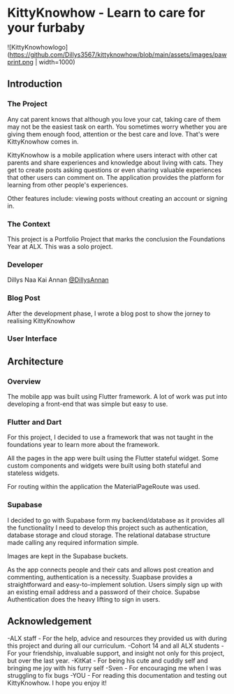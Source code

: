 # KittyKnowhow - Learn to care for your furbaby
![KittyKnowhowlogo](https://github.com/Dillys3567/kittyknowhow/blob/main/assets/images/pawprint.png | width=1000)

## Introduction

### The Project
Any cat parent knows that although you love your cat, taking care of them may not be the easiest task on earth. You sometimes worry whether you are giving them enough food, attention or the best care and love. That's were KittyKnowhow comes in.

KittyKnowhow is a mobile application where users interact with other cat parents and share experiences and knowledge about living with cats. They get to create posts asking questions or even sharing valuable experiences that other users can comment on. The application provides the platform for learning from other people's experiences.

Other features include: viewing posts without creating an account or signing in.

### The Context
This project is a Portfolio Project that marks the conclusion the Foundations Year at ALX. This was a solo project.

### Developer
Dillys Naa Kai Annan [@DillysAnnan](https://twitter.com/DillysAnnan)

### Blog Post
After the development phase, I wrote a blog post to show the jorney to realising KittyKnowhow

### User Interface


## Architecture
### Overview
The mobile app was built using Flutter framework. A lot of work was put into developing a front-end that was simple but easy to use. 

### Flutter and Dart
For this project, I decided to use a framework that was not taught in the foundations year to learn more about the framework. 

All the pages in the app were built using the Flutter stateful widget. Some custom components and widgets were built using both stateful and stateless widgets.

For routing within the application the MaterialPageRoute was used.

### Supabase
I decided to go with Supabase form my backend/database as it provides all the functionality I need to develop this project such as authentication, database storage and cloud storage. The relational database structure made calling any required information simple.

Images are kept in the Supabase buckets.

As the app connects people and their cats and allows post creation and commenting, authentication is a necessity. Suapbase provides a straightforward and easy-to-implement solution. Users simply sign up with an existing email address and a password of their choice. Supabse Authentication does the heavy lifting to sign in users.

## Acknowledgement
-ALX staff - For the help, advice and resources they provided us with during this project and during all our curriculum.
-Cohort 14 and all ALX students - For your friendship, invaluable support, and insight not only for this project, but over the last year.
-KitKat - For being his cute and cuddly self and bringing me joy with his furry self
-Sven - For encouraging me when I was struggling to fix bugs
-YOU - For reading this documentation and testing out KittyKnowhow. I hope you enjoy it!
